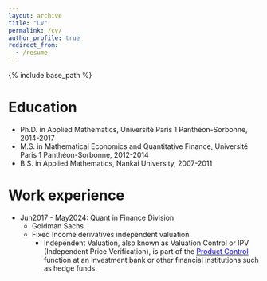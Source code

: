 ```yaml
---
layout: archive
title: "CV"
permalink: /cv/
author_profile: true
redirect_from:
  - /resume
---
```


{% include base_path %}

Education
======
* Ph.D. in Applied Mathematics, Université Paris 1 Panthéon-Sorbonne, 2014-2017
* M.S. in Mathematical Economics and Quantitative Finance, Université Paris 1 Panthéon-Sorbonne, 2012-2014
* B.S. in Applied Mathematics, Nankai University, 2007-2011

Work experience
======
* Jun2017 - May2024: Quant in Finance Division
  * Goldman Sachs
  * Fixed Income derivatives independent valuation
    - Independent Valuation, also known as Valuation Control or IPV (Independent Price Verification), is part of the [<span style="color:blue">Product Control</span>](https://en.wikipedia.org/wiki/Product_control) function at an investment bank or other financial institutions such as hedge funds.

  
